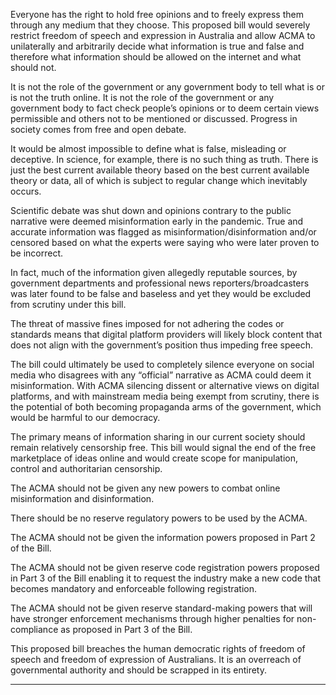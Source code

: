 Everyone has the right to hold free opinions and to freely express them through any medium that they
choose. This proposed bill would severely restrict freedom of speech and expression in Australia and
allow ACMA to unilaterally and arbitrarily decide what information is true and false and therefore
what information should be allowed on the internet and what should not.

It is not the role of the government or any government body to tell what is or is not the truth online. It
is not the role of the government or any government body to fact check people’s opinions or to deem
certain views permissible and others not to be mentioned or discussed. Progress in society comes
from free and open debate.

It would be almost impossible to define what is false, misleading or deceptive. In science, for example,
there is no such thing as truth. There is just the best current available theory based on the best current
available theory or data, all of which is subject to regular change which inevitably occurs.

Scientific debate was shut down and opinions contrary to the public narrative were deemed
misinformation early in the pandemic. True and accurate information was flagged as
misinformation/disinformation and/or censored based on what the experts were saying who were
later proven to be incorrect.

In fact, much of the information given allegedly reputable sources, by government departments and
professional news reporters/broadcasters was later found to be false and baseless and yet they would
be excluded from scrutiny under this bill.

The threat of massive fines imposed for not adhering the codes or standards means that digital
platform providers will likely block content that does not align with the government’s position thus
impeding free speech.

The bill could ultimately be used to completely silence everyone on social media who disagrees with
any “official” narrative as ACMA could deem it misinformation. With ACMA silencing dissent or
alternative views on digital platforms, and with mainstream media being exempt from scrutiny, there
is the potential of both becoming propaganda arms of the government, which would be harmful to our
democracy.

The primary means of information sharing in our current society should remain relatively censorship
free. This bill would signal the end of the free marketplace of ideas online and would create scope for
manipulation, control and authoritarian censorship.

The ACMA should not be given any new powers to combat online misinformation and disinformation.

There should be no reserve regulatory powers to be used by the ACMA.

The ACMA should not be given the information powers proposed in Part 2 of the Bill.

The ACMA should not be given reserve code registration powers proposed in Part 3 of the Bill enabling
it to request the industry make a new code that becomes mandatory and enforceable following
registration.

The ACMA should not be given reserve standard-making powers that will have stronger enforcement
mechanisms through higher penalties for non-compliance as proposed in Part 3 of the Bill.

This proposed bill breaches the human democratic rights of freedom of speech and freedom of
expression of Australians. It is an overreach of governmental authority and should be scrapped in its
entirety.


-----


